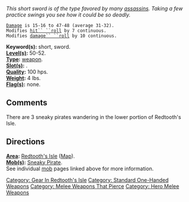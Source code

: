 *This short sword is of the type favored by many
[assassins](:Category:_Assassins.md "wikilink"). Taking a few practice
swings you see how it could be so deadly.*

[`Damage`](Melee_Weapon_Values.md "wikilink")` is 15-16 to 47-48 (average 31-32).`  
`Modifies `[`hit`` ``roll`](Hit_Roll.md "wikilink")` by 7 continuous.`  
`Modifies `[`damage`` ``roll`](Damage_Roll.md "wikilink")` by 10 continuous.`

**Keyword(s):** short, sword.  
**[Level(s)](Object_Level.md "wikilink"):** 50-52.  
**[Type](:Category:_Object_Types.md "wikilink"):**
[weapon](:Category:_Melee_Weapons.md "wikilink").  
**[Slot(s)](Object_Slots.md "wikilink"):** <wielded>.  
**[Quality](Object_Quality.md "wikilink"):** 100 hps.  
**[Weight](Object_Weight.md "wikilink"):** 4 lbs.  
**[Flag(s)](:Category:_Object_Flags.md "wikilink"):** none.  

## Comments

There are 3 sneaky pirates wandering in the lower portion of Redtooth's
Isle.

## Directions

**[Area](:Category:_Areas.md "wikilink"):** [Redtooth's
Isle](:Category:_Redtooth's_Isle.md "wikilink")
([Map](Redtooth's_Isle_Map.md "wikilink")).  
**[Mob(s)](:Category:_Mobs.md "wikilink"):** [Sneaky
Pirate](Sneaky_Pirate "wikilink").  
See individual [mob](:Category:_Mobs.md "wikilink") pages linked above
for more information.  

[Category: Gear In Redtooth's
Isle](Category:_Gear_In_Redtooth's_Isle "wikilink") [Category: Standard
One-Handed Weapons](Category:_Standard_One-Handed_Weapons "wikilink")
[Category: Melee Weapons That
Pierce](Category:_Melee_Weapons_That_Pierce "wikilink") [Category: Hero
Melee Weapons](Category:_Hero_Melee_Weapons "wikilink")
